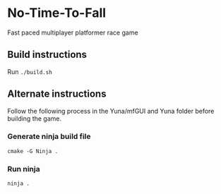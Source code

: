 # No-Time-To-Fall
Fast paced multiplayer platformer race game

## Build instructions

Run `./build.sh`

## Alternate instructions

Follow the following process in the Yuna/mfGUI and Yuna folder before building the game.

### Generate ninja build file

``cmake -G Ninja .``

### Run ninja

``ninja .``
